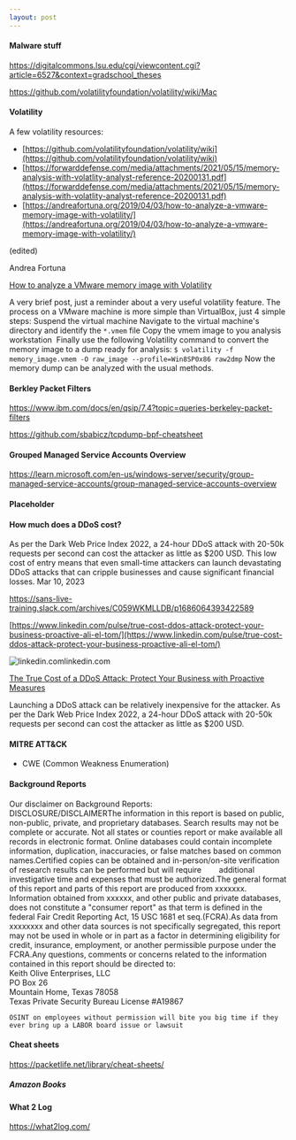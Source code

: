 ```yaml
---
layout: post
---
```


#### Malware stuff
https://digitalcommons.lsu.edu/cgi/viewcontent.cgi?article=6527&context=gradschool_theses

https://github.com/volatilityfoundation/volatility/wiki/Mac

#### Volatility
A few volatility resources:  

- [https://github.com/volatilityfoundation/volatility/wiki](https://github.com/volatilityfoundation/volatility/wiki)
- [https://forwarddefense.com/media/attachments/2021/05/15/memory-analysis-with-volatlity-analyst-reference-20200131.pdf](https://forwarddefense.com/media/attachments/2021/05/15/memory-analysis-with-volatlity-analyst-reference-20200131.pdf)
- [https://andreafortuna.org/2019/04/03/how-to-analyze-a-vmware-memory-image-with-volatility/](https://andreafortuna.org/2019/04/03/how-to-analyze-a-vmware-memory-image-with-volatility/)

(edited)

Andrea Fortuna

[How to analyze a VMware memory image with Volatility](https://andreafortuna.org/2019/04/03/how-to-analyze-a-vmware-memory-image-with-volatility/)

A very brief post, just a reminder about a very useful volatility feature. The process on a VMware machine is more simple than VirtualBox, just 4 simple steps: Suspend the virtual machine Navigate to the virtual machine's directory and identify the `*.vmem` file Copy the vmem image to you analysis workstation  Finally use the following Volatility command to convert the memory image to a dump ready for analysis: `$ volatility -f memory_image.vmem -O raw_image --profile=Win8SP0x86 raw2dmp` Now the memory dump can be analyzed with the usual methods. 

#### Berkley Packet Filters

https://www.ibm.com/docs/en/qsip/7.4?topic=queries-berkeley-packet-filters

https://github.com/sbabicz/tcpdump-bpf-cheatsheet

#### Grouped Managed Service Accounts Overview

https://learn.microsoft.com/en-us/windows-server/security/group-managed-service-accounts/group-managed-service-accounts-overview

#### Placeholder



#### How much does a DDoS cost?

As per the Dark Web Price Index 2022, a 24-hour DDoS attack with 20-50k requests per second can cost the attacker as little as $200 USD. This low cost of entry means that even small-time attackers can launch devastating DDoS attacks that can cripple businesses and cause significant financial losses. Mar 10, 2023

https://sans-live-training.slack.com/archives/C059WKMLLDB/p1686064393422589

[https://www.linkedin.com/pulse/true-cost-ddos-attack-protect-your-business-proactive-ali-el-tom/](https://www.linkedin.com/pulse/true-cost-ddos-attack-protect-your-business-proactive-ali-el-tom/)

![linkedin.com](https://slack-imgs.com/?c=1&o1=wi32.he32.si&url=https%3A%2F%2Fstatic.licdn.com%2Faero-v1%2Fsc%2Fh%2Fal2o9zrvru7aqj8e1x2rzsrca)linkedin.com

[The True Cost of a DDoS Attack: Protect Your Business with Proactive Measures](https://www.linkedin.com/pulse/true-cost-ddos-attack-protect-your-business-proactive-ali-el-tom/)

Launching a DDoS attack can be relatively inexpensive for the attacker. As per the Dark Web Price Index 2022, a 24-hour DDoS attack with 20-50k requests per second can cost the attacker as little as $200 USD.

#### MITRE ATT&CK

- CWE (Common Weakness Enumeration)

#### Background Reports 

Our disclaimer on Background Reports:  
DISCLOSURE/DISCLAIMERThe information in this report is based on public, non-public, private, and proprietary databases. Search results may not be complete or accurate. Not all states or counties report or make available all records in electronic format. Online databases could contain incomplete information, duplication, inaccuracies, or false matches based on common names.Certified copies can be obtained and in-person/on-site verification of research results can be performed but will require        additional investigative time and expenses that must be authorized.The general format of this report and parts of this report are produced from xxxxxxx. Information obtained from xxxxxx, and other public and private databases, does not constitute a "consumer report" as that term is defined in the federal Fair Credit Reporting Act, 15 USC 1681 et seq.(FCRA).As data from xxxxxxxx and other data sources is not specifically segregated, this report may not be used in whole or in part as a factor in determining eligibility for credit, insurance, employment, or another permissible purpose under the FCRA.Any questions, comments or concerns related to the information contained in this report should be directed to:  
Keith Olive Enterprises, LLC  
PO Box 26  
Mountain Home, Texas 78058  
Texas Private Security Bureau License #A19867

```ad-important
OSINT on employees without permission will bite you big time if they ever bring up a LABOR board issue or lawsuit
```


#### Cheat sheets

https://packetlife.net/library/cheat-sheets/

##### Amazon Books




#### What 2 Log

https://what2log.com/

